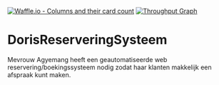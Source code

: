 [![Waffle.io - Columns and their card count](https://badge.waffle.io/798fb7f8c2cc9d7b80a3af9caf38b25a4fdc889c3cdfb7e4fa3b717b9a29881b0b35197a621c990576d3de530a018e02.svg?columns=all)](https://waffle.io/HypeHenry/DorisReserveringSysteem)
[![Throughput Graph](https://graphs.waffle.io/HypeHenry/DorisReserveringSysteem/throughput.svg)](https://waffle.io/HypeHenry/DorisReserveringSysteem/metrics/throughput)


# DorisReserveringSysteem
Mevrouw Agyemang heeft een geautomatiseerde web reservering/boekingssysteem nodig zodat haar klanten makkelijk een afspraak kunt maken. 
